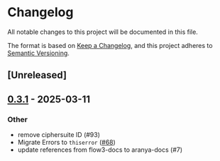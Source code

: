 # Changelog

All notable changes to this project will be documented in this file.

The format is based on [Keep a Changelog](https://keepachangelog.com/en/1.0.0/),
and this project adheres to [Semantic Versioning](https://semver.org/spec/v2.0.0.html).

## [Unreleased]

## [0.3.1](https://github.com/aranya-project/aranya-core/compare/aranya-idam-ffi-v0.3.0...aranya-idam-ffi-v0.3.1) - 2025-03-11

### Other

- remove ciphersuite ID (#93)
- Migrate Errors to `thiserror` ([#68](https://github.com/aranya-project/aranya-core/pull/68))
- update references from flow3-docs to aranya-docs (#7)
